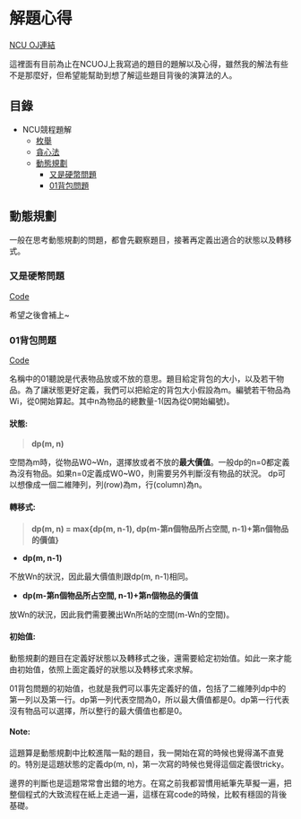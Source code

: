 # 解題心得
[NCU OJ連結](http://140.115.50.98/)

這裡面有目前為止在NCUOJ上我寫過的題目的題解以及心得，雖然我的解法有些不是那麼好，但希望能幫助到想了解這些題目背後的演算法的人。

## 目錄
- NCU競程題解
    - [枚舉](#動態規劃)
    - [貪心法](#動態規劃)
    - [動態規劃](#動態規劃)
        - [又是硬幣問題](#又是硬幣問題)
        - [01背包問題](#01背包問題)
## 動態規劃
一般在思考動態規劃的問題，都會先觀察題目，接著再定義出適合的狀態以及轉移式。
### 又是硬幣問題
[Code](https://github.com/flyotlin/practice-cpp/blob/master/algorithm/dynamic%20programming/coin-dp.cpp)

希望之後會補上~
### 01背包問題
[Code](https://github.com/flyotlin/practice-cpp/blob/master/algorithm/dynamic%20programming/01knapsack_problem.cpp)

名稱中的01聽說是代表物品放或不放的意思。題目給定背包的大小，以及若干物品。為了讓狀態更好定義，我們可以把給定的背包大小假設為m。編號若干物品為Wi，從0開始算起。其中n為物品的總數量-1(因為從0開始編號)。
#### 狀態: 
> **dp(m, n)** 

空間為m時，從物品W0~Wn，選擇放或者不放的**最大價值**。一般dp的n=0都定義為沒有物品。如果n=0定義成W0~W0，則需要另外判斷沒有物品的狀況。
dp可以想像成一個二維陣列，列(row)為m，行(column)為n。
#### 轉移式:
> **dp(m, n) = max{dp(m, n-1), dp(m-第n個物品所占空間, n-1)+第n個物品的價值}**

* **dp(m, n-1)**

不放Wn的狀況，因此最大價值則跟dp(m, n-1)相同。

* **dp(m-第n個物品所占空間, n-1)+第n個物品的價值**

放Wn的狀況，因此我們需要騰出Wn所站的空間(m-Wn的空間)。

#### 初始值:
動態規劃的題目在定義好狀態以及轉移式之後，還需要給定初始值。如此一來才能由初始值，依照上面定義好的狀態以及轉移式來求解。

01背包問題的初始值，也就是我們可以事先定義好的值，包括了二維陣列dp中的第一列以及第一行。dp第一列代表空間為0，所以最大價值都是0。dp第一行代表沒有物品可以選擇，所以整行的最大價值也都是0。


#### Note:
這題算是動態規劃中比較進階一點的題目，我一開始在寫的時候也覺得滿不直覺的。特別是這題狀態的定義dp(m, n)，第一次寫的時候也覺得這個定義很tricky。

邊界的判斷也是這題常常會出錯的地方。在寫之前我都習慣用紙筆先草擬一遍，把整個程式的大致流程在紙上走過一遍，這樣在寫code的時候，比較有穩固的背後基礎。